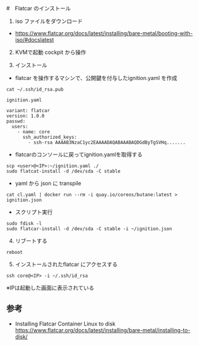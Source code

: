 #　Flatcar のインストール

1. iso ファイルをダウンロード
* https://www.flatcar.org/docs/latest/installing/bare-metal/booting-with-iso/#docslatest

2. KVMで起動
cockpit から操作

3. インストール
  * flatcar を操作するマシンで、公開鍵を付与したignition.yaml を作成
```
cat ~/.ssh/id_rsa.pub
```
`ignition.yaml`
```
variant: flatcar
version: 1.0.0
passwd:
  users:
    - name: core
      ssh_authorized_keys:
        - ssh-rsa AAAAB3NzaC1yc2EAAAADAQABAAABAQDGdByTgSVHq.......
```
  * flatcarのコンソールに戻ってignition.yamlを取得する
```
scp <user>@<IP>:~/ignition.yaml ./
sudo flatcat-install -d /dev/sda -C stable
```
  * yaml から json に transpile
```
cat cl.yaml | docker run --rm -i quay.io/coreos/butane:latest > ignition.json
```
  * スクリプト実行
```
sudo fdisk -l
sudo flatcar-install -d /dev/sda -C stable -i ~/ignition.json
```
4. リブートする
```
reboot
```

5. インストールされたflatcar にアクセスする
```
ssh core@<IP> -i ~/.ssh/id_rsa
```
※IPは起動した画面に表示されている

## 参考
* Installing Flatcar Container Linux to disk
https://www.flatcar.org/docs/latest/installing/bare-metal/installing-to-disk/